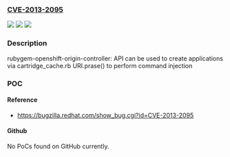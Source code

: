 ### [CVE-2013-2095](https://cve.mitre.org/cgi-bin/cvename.cgi?name=CVE-2013-2095)
![](https://img.shields.io/static/v1?label=Product&message=rubygem-openshift-origin-controller&color=blue)
![](https://img.shields.io/static/v1?label=Version&message=n%2Fa&color=blue)
![](https://img.shields.io/static/v1?label=Vulnerability&message=cartridge_cache.rb%20URI.prase()%20command%20injection&color=brighgreen)

### Description

rubygem-openshift-origin-controller: API can be used to create applications via cartridge_cache.rb URI.prase() to perform command injection

### POC

#### Reference
- https://bugzilla.redhat.com/show_bug.cgi?id=CVE-2013-2095

#### Github
No PoCs found on GitHub currently.

